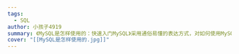 ```yaml
---
tags:
  - SQL
author: 小孩子4919
summary: 《MySQL是怎样使用的：快速入门MySQL》采用通俗易懂的表达方式，对如何使用MySQL进行了详细的介绍。《MySQL是怎样使用的：快速入门MySQL》完全从零基础用户的角度出发，依照用户认知习惯，从MySQL的安装开始，介绍了MySQL的服务器程序和客户端程序的使用、MySQL的数据类型、数据库和表的基本操作、列的属性、MySQL中的表达式和函数、简单和复杂的增删改查语句等入门知识，还介绍了视图、存储程序、备份与恢复、用户与权限管理等高级概念以及使用Java语言连接MySQL服务器等知识。《MySQL是怎样使用的：快速入门MySQL》较好地契合了MySQL初学人员的学习曲线，内容深入浅出，通俗易懂，可帮助初学人员迅速入门MySQL。
cover: "[[MySQL是怎样使用的.jpg]]"
---
```

